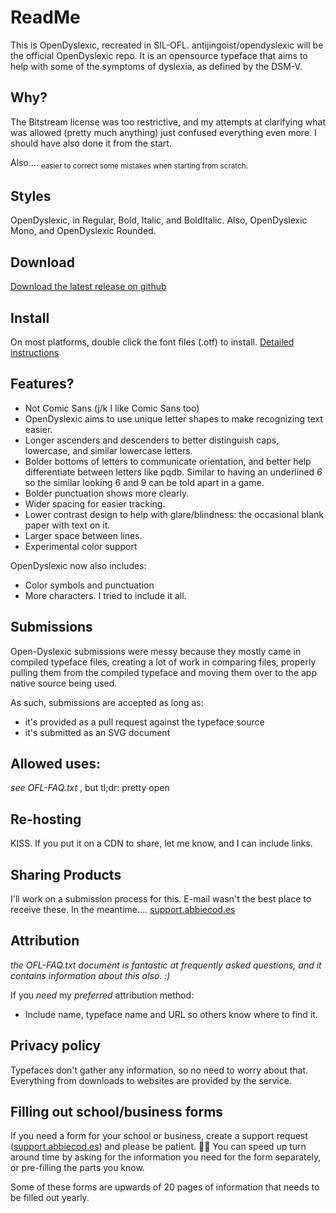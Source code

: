 # ReadMe

This is OpenDyslexic, recreated in SIL-OFL. antijingoist/opendyslexic will be the official OpenDyslexic repo. It is an opensource typeface that aims to help with some of the symptoms of dyslexia, as defined by the DSM-V. 

## Why?

The Bitstream license was too restrictive, and my attempts at clarifying what was allowed (pretty much anything) just confused everything even  more. I should have also done it from the start. 

Also.... <sub>easier to correct some mistakes when starting from scratch.</sub>

## Styles

OpenDyslexic, in Regular, Bold, Italic, and BoldItalic. Also, OpenDyslexic Mono, and OpenDyslexic Rounded.

## Download
[Download the latest release on github](https://github.com/antijingoist/opendyslexic/releases)

## Install
On most platforms, double click the font files (.otf) to install. 
[Detailed instructions](https://desk.zoho.com/portal/abbiecodes/en/kb/articles/installing-using-opendyslexic)

## Features?

* Not Comic Sans (j/k I like Comic Sans too)
* OpenDyslexic aims to use unique letter shapes to make recognizing text easier. 
* Longer ascenders and descenders to better distinguish caps, lowercase, and similar lowercase letters.
* Bolder bottoms of letters to communicate orientation, and better help differentiate between letters like pqdb. Similar to having an underlined _6_ so the similar looking 6 and 9 can be told apart in a game.
* Bolder punctuation shows more clearly.
* Wider spacing for easier tracking.
* Lower contrast design to help with glare/blindness: the occasional blank paper with text on it.
* Larger space between lines.
* Experimental color support

OpenDyslexic now also includes:

* Color symbols and punctuation 
* More characters. I tried to include it all. 
 
## Submissions

Open-Dyslexic submissions were messy because they mostly came in compiled typeface files, creating a lot of work in comparing files, properly pulling them from the compiled typeface and moving them over to the app native source being used.

As such, submissions are accepted as long as:
* it's provided as a pull request against the typeface source
* it's submitted as an SVG document

## Allowed uses:

_see OFL-FAQ.txt_ , but tl;dr: pretty open

## Re-hosting

KISS. If you put it on a CDN to share, let me know, and I can include links.

## Sharing Products

I'll work on a submission process for this. E-mail wasn't the best place to receive these. In the meantime.... [support.abbiecod.es](https://desk.zoho.com/portal/abbiecodes/en/home)

## Attribution

_the OFL-FAQ.txt document is fantastic at frequently asked questions, and it contains information about this also. :)_

If you _need_ my *preferred* attribution method: 

 * Include name, typeface name and URL so others know where to find it.

## Privacy policy

Typefaces don't gather any information, so no need to worry about that.
Everything from downloads to websites are provided by the service.

## Filling out school/business forms

If you need a form for your school or business, create a support request ([support.abbiecod.es](https://desk.zoho.com/portal/abbiecodes/en/home)) and please be patient. 🤞🏼 You can speed up turn around time by asking for the information you need for the form separately, or pre-filling the parts you know.

Some of these forms are upwards of 20 pages of information that needs to be filled out yearly.
